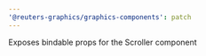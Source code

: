```yaml
---
'@reuters-graphics/graphics-components': patch
---
```


Exposes bindable props for the Scroller component
